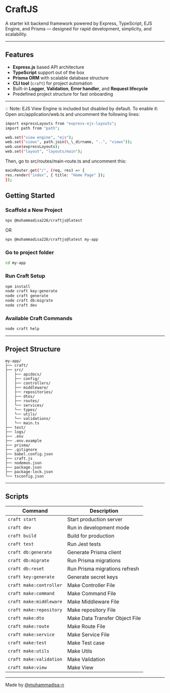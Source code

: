 # CraftJS

A starter kit backend framework powered by Express, TypeScript, EJS Engine, and Prisma — designed for rapid development, simplicity, and scalability.

---

## Features

- **Express.js** based API architecture
- **TypeScript** support out of the box
- **Prisma ORM** with scalable database structure
- **CLI tool** (`craft`) for project automation
- Built-in **Logger**, **Validation**, **Error handler**, and **Request lifecycle**
- Predefined project structure for fast onboarding

---

💡 Note: EJS View Engine is included but disabled by default. To enable it:
Open src/application/web.ts and uncomment the following lines:

```bash
import expressLayouts from "express-ejs-layouts";
import path from "path";

web.set("view engine", "ejs");
web.set("views", path.join(\_\_dirname, "..", "views"));
web.use(expressLayouts);
web.set("layout", "layouts/main");
```

Then, go to src/routes/main-route.ts and uncomment this:

```bash
mainRouter.get("/", (req, res) => {
res.render("index", { title: "Home Page" });
});
```

## Getting Started

### Scaffold a New Project

```bash
npx @muhammadisa226/craftjs@latest
```

OR

```bash
npx @muhammadisa226/craftjs@latest my-app
```

### Go to project folder

```bash
cd my-app
```

### Run Craft Setup

```bash
npm install
node craft key:generate
node craft generate
node craft db:migrate
node craft dev
```

### Available Craft Commands

```bash
node craft help
```

---

## Project Structure

```
my-app/
├── craft/
├── src/
│   ├── apidocs/
│   ├── config/
│   ├── controllers/
│   ├── middleware/
│   ├── repositories/
│   ├── dtos/
│   ├── routes/
│   └── services/
│   └── types/
│   └── utils/
│   └── validations/
│   └── main.ts
├── test/
├── logs/
├── .env
├── .env.example
├── prisma/
├── .gitignore
├── babel.config.json
├── craft.js
├── nodemon.json
├── package.json
├── package-lock.json
└── tsconfig.json
```

---

## Scripts

| Command                 | Description                    |
| ----------------------- | ------------------------------ |
| `craft start`           | Start production server        |
| `craft dev`             | Run in development mode        |
| `craft build`           | Build for production           |
| `craft test`            | Run Jest tests                 |
| `craft db:generate`     | Generate Prisma client         |
| `craft db:migrate`      | Run Prisma migrations          |
| `craft db:reset`        | Run Prisma migrations refresh  |
| `craft key:generate`    | Generate secret keys           |
| `craft make:controller` | Make Controller File           |
| `craft make:command`    | Make Command File              |
| `craft make:middleware` | Make Middleware File           |
| `craft make:repository` | Make repository File           |
| `craft make:dto`        | Make Data Transfer Object File |
| `craft make:route`      | Make Route File                |
| `craft make:service`    | Make Service File              |
| `craft make:test`       | Make Test case                 |
| `craft make:utils`      | Make Utils                     |
| `craft make:validation` | Make Validation                |
| `craft make:view`       | Make View                      |

---

Made by [@muhammadisa-n](https://github.com/muhammadisa-n)
